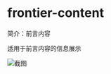 # frontier-content

简介：前言内容

适用于前言内容的信息展示

![截图](https://img.alicdn.com/tfs/TB1SZRQuBjTBKNjSZFuXXb0HFXa-2844-1106.png)
